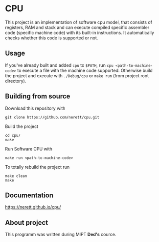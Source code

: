 # CPU
This project is an implementation of software cpu model, that consists of registers, RAM and stack and can execute compiled specific assembler code (specific machine code) with its built-in instructions. It automatically checks whether this code is supported or not.

## Usage
If you've already built and added `cpu` to `$PATH`, run `cpu <path-to-machine-code>` to execute a file with the machine code supported. Otherwise build the project and execute with `./Debug/cpu` or `make run` (from project root directory).

## Building from source
Download this repository with

```
git clone https://github.com/nerett/cpu.git
```

Build the project

```
cd cpu/
make
```

Run Software CPU with

```
make run <path-to-machine-code>
```

To totally rebuild the project run

```
make clean
make
```

## Documentation
https://nerett.github.io/cpu/

## About project
This programm was written during MIPT **Ded's** cource.
